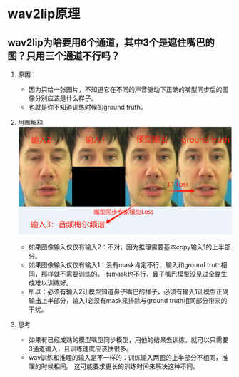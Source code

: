 # wav2lip原理

## wav2lip为啥要用6个通道，其中3个是遮住嘴巴的图？只用三个通道不行吗？
1. 原因：
    - 因为只给一张图片，不知道它在不同的声音驱动下正确的嘴型同步后的图像分别应该是什么样子。
    - 也就是你不知道训练时候的ground truth。
2. 用图解释
   ![](.images/d9b3661d.png)
   - 如果图像输入仅仅有输入2：不对，因为推理需要基本copy输入1的上半部分。
   - 如果图像输入仅仅有输入1：没有mask肯定不行，输入和ground truth相同，那样就不需要训练的。 有mask也不行，鼻子嘴巴模型没见过全靠生成难以训练好。
   - 所以：必须有输入2让模型知道鼻子嘴巴的样子，必须有输入1让模型正确输出上半部分，输入1必须有mask来排除与ground truth相同部分带来的干扰。

3. 思考
   - 如果有已经成熟的模型嘴型同步模型，用他的结果去训练。就可以只需要3通道输入，且训练速度应该快很多。
   - wav训练和推理的输入是不一样的：训练输入两图的上半部分不相同，推理的时候相同。 这可能要求更长的训练时间来解决这种不同。
